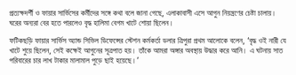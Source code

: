 প্রত্যক্ষদর্শী ও ফায়ার সার্ভিসের কর্মীদের সঙ্গে কথা বলে জানা গেছে, এলাকাবাসী এসে আগুন নিয়ন্ত্রণের চেষ্টা চালায়। ঘরের অন্যরা বের হতে পারলেও বৃদ্ধ হালিমা বেগম খাটে শোয়া ছিলেন।

ফটিকছড়ি ফায়ার সার্ভিস অ্যান্ড সিভিল ডিফেন্সের স্টেশন কর্মকর্তা ডলার ত্রিপুরা প্রথম আলোকে বলেন, ‘বৃদ্ধ ওই নারী যে খাটে শুয়ে ছিলেন, সেই কক্ষেই আগুনের সূত্রপাত হয়। তাঁকে আমরা অঙ্গার অবস্থায় উদ্ধার করে আনি। এ ঘটনায় সাত পরিবারের চার লাখ টাকার মালামাল পুড়ে ছাই হয়েছে।’
